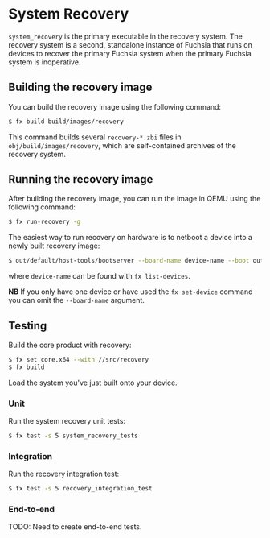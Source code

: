 # System Recovery

`system_recovery` is the primary executable in the recovery system. The recovery
system is a second, standalone instance of Fuchsia that runs on devices to
recover the primary Fuchsia system when the primary Fuchsia system is
inoperative.

## Building the recovery image

You can build the recovery image using the following command:

```sh
$ fx build build/images/recovery
```

This command builds several `recovery-*.zbi` files in
`obj/build/images/recovery`, which are self-contained archives of the
recovery system.

## Running the recovery image

After building the recovery image, you can run the image in QEMU using the
following command:

```sh
$ fx run-recovery -g
```

The easiest way to run recovery on hardware is to netboot a device into a newly
built recovery image:

```sh
$ out/default/host-tools/bootserver --board-name device-name --boot out/default/obj/build/images/recovery/recovery-eng/recovery-eng.zbi
```
where `device-name` can be found with `fx list-devices`.

**NB** If you only have one device or have used the `fx set-device` command
you can omit the `--board-name` argument.


## Testing

Build the core product with recovery:

```sh
$ fx set core.x64 --with //src/recovery
$ fx build
```

Load the system you've just built onto your device.

### Unit

Run the system recovery unit tests:

```sh
$ fx test -s 5 system_recovery_tests
```

### Integration

Run the recovery integration test:

```sh
$ fx test -s 5 recovery_integration_test
```

### End-to-end

TODO: Need to create end-to-end tests.
